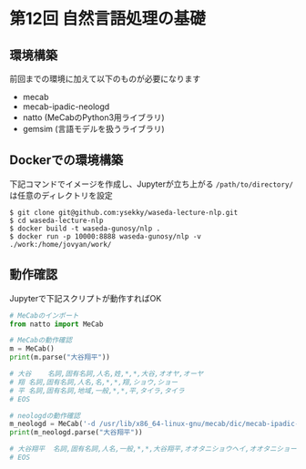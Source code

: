 # 第12回 自然言語処理の基礎

## 環境構築

前回までの環境に加えて以下のものが必要になります

- mecab
- mecab-ipadic-neologd
- natto (MeCabのPython3用ライブラリ)
- gemsim (言語モデルを扱うライブラリ)


## Dockerでの環境構築

下記コマンドでイメージを作成し、Jupyterが立ち上がる
`/path/to/directory/` は任意のディレクトリを設定

```
$ git clone git@github.com:ysekky/waseda-lecture-nlp.git
$ cd waseda-lecture-nlp
$ docker build -t waseda-gunosy/nlp .
$ docker run -p 10000:8888 waseda-gunosy/nlp -v ./work:/home/jovyan/work/
```

## 動作確認

Jupyterで下記スクリプトが動作すればOK

```python
# MeCabのインポート
from natto import MeCab

# MeCabの動作確認
m = MeCab()
print(m.parse("大谷翔平"))

# 大谷	名詞,固有名詞,人名,姓,*,*,大谷,オオヤ,オーヤ
# 翔	名詞,固有名詞,人名,名,*,*,翔,ショウ,ショー
# 平	名詞,固有名詞,地域,一般,*,*,平,タイラ,タイラ
# EOS

# neologdの動作確認
m_neologd = MeCab('-d /usr/lib/x86_64-linux-gnu/mecab/dic/mecab-ipadic-neologd')
print(m_neologd.parse("大谷翔平"))

# 大谷翔平	名詞,固有名詞,人名,一般,*,*,大谷翔平,オオタニショウヘイ,オオタニショーヘイ
# EOS
```

